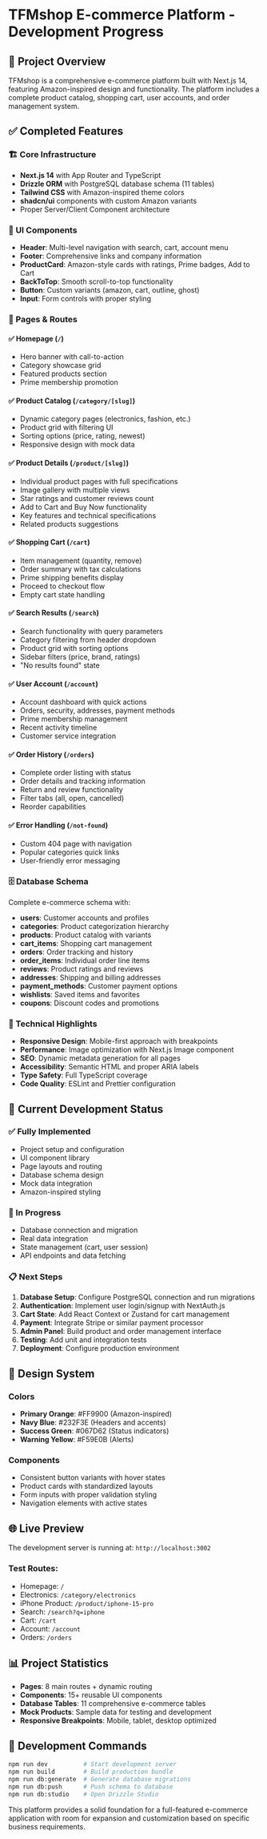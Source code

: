 # TFMshop E-commerce Platform - Development Progress

## 🚀 Project Overview
TFMshop is a comprehensive e-commerce platform built with Next.js 14, featuring Amazon-inspired design and functionality. The platform includes a complete product catalog, shopping cart, user accounts, and order management system.

## ✅ Completed Features

### 🏗️ Core Infrastructure
- **Next.js 14** with App Router and TypeScript
- **Drizzle ORM** with PostgreSQL database schema (11 tables)
- **Tailwind CSS** with Amazon-inspired theme colors
- **shadcn/ui** components with custom Amazon variants
- Proper Server/Client Component architecture

### 🎨 UI Components
- **Header**: Multi-level navigation with search, cart, account menu
- **Footer**: Comprehensive links and company information  
- **ProductCard**: Amazon-style cards with ratings, Prime badges, Add to Cart
- **BackToTop**: Smooth scroll-to-top functionality
- **Button**: Custom variants (amazon, cart, outline, ghost)
- **Input**: Form controls with proper styling

### 📱 Pages & Routes

#### ✅ Homepage (`/`)
- Hero banner with call-to-action
- Category showcase grid
- Featured products section
- Prime membership promotion

#### ✅ Product Catalog (`/category/[slug]`)
- Dynamic category pages (electronics, fashion, etc.)
- Product grid with filtering UI
- Sorting options (price, rating, newest)
- Responsive design with mock data

#### ✅ Product Details (`/product/[slug]`)
- Individual product pages with full specifications
- Image gallery with multiple views
- Star ratings and customer reviews count
- Add to Cart and Buy Now functionality
- Key features and technical specifications
- Related products suggestions

#### ✅ Shopping Cart (`/cart`)
- Item management (quantity, remove)
- Order summary with tax calculations
- Prime shipping benefits display
- Proceed to checkout flow
- Empty cart state handling

#### ✅ Search Results (`/search`)
- Search functionality with query parameters
- Category filtering from header dropdown
- Product grid with sorting options
- Sidebar filters (price, brand, ratings)
- "No results found" state

#### ✅ User Account (`/account`)
- Account dashboard with quick actions
- Orders, security, addresses, payment methods
- Prime membership management
- Recent activity timeline
- Customer service integration

#### ✅ Order History (`/orders`)
- Complete order listing with status
- Order details and tracking information
- Return and review functionality
- Filter tabs (all, open, cancelled)
- Reorder capabilities

#### ✅ Error Handling (`/not-found`)
- Custom 404 page with navigation
- Popular categories quick links
- User-friendly error messaging

### 🗄️ Database Schema
Complete e-commerce schema with:
- **users**: Customer accounts and profiles
- **categories**: Product categorization hierarchy  
- **products**: Product catalog with variants
- **cart_items**: Shopping cart management
- **orders**: Order tracking and history
- **order_items**: Individual order line items
- **reviews**: Product ratings and reviews
- **addresses**: Shipping and billing addresses
- **payment_methods**: Customer payment options
- **wishlists**: Saved items and favorites
- **coupons**: Discount codes and promotions

### 🎯 Technical Highlights
- **Responsive Design**: Mobile-first approach with breakpoints
- **Performance**: Image optimization with Next.js Image component
- **SEO**: Dynamic metadata generation for all pages
- **Accessibility**: Semantic HTML and proper ARIA labels
- **Type Safety**: Full TypeScript coverage
- **Code Quality**: ESLint and Prettier configuration

## 🔄 Current Development Status

### ✅ Fully Implemented
- Project setup and configuration
- UI component library
- Page layouts and routing
- Database schema design
- Mock data integration
- Amazon-inspired styling

### 🚧 In Progress
- Database connection and migration
- Real data integration
- State management (cart, user session)
- API endpoints and data fetching

### 📋 Next Steps
1. **Database Setup**: Configure PostgreSQL connection and run migrations
2. **Authentication**: Implement user login/signup with NextAuth.js
3. **Cart State**: Add React Context or Zustand for cart management
4. **Payment**: Integrate Stripe or similar payment processor
5. **Admin Panel**: Build product and order management interface
6. **Testing**: Add unit and integration tests
7. **Deployment**: Configure production environment

## 🎨 Design System

### Colors
- **Primary Orange**: #FF9900 (Amazon-inspired)
- **Navy Blue**: #232F3E (Headers and accents)
- **Success Green**: #067D62 (Status indicators)
- **Warning Yellow**: #F59E0B (Alerts)

### Components
- Consistent button variants with hover states
- Product cards with standardized layouts
- Form inputs with proper validation styling
- Navigation elements with active states

## 🌐 Live Preview
The development server is running at: `http://localhost:3002`

### Test Routes:
- Homepage: `/`
- Electronics: `/category/electronics`
- iPhone Product: `/product/iphone-15-pro`
- Search: `/search?q=iphone`
- Cart: `/cart`
- Account: `/account`
- Orders: `/orders`

## 📊 Project Statistics
- **Pages**: 8 main routes + dynamic routing
- **Components**: 15+ reusable UI components
- **Database Tables**: 11 comprehensive e-commerce tables
- **Mock Products**: Sample data for testing and development
- **Responsive Breakpoints**: Mobile, tablet, desktop optimized

## 🔧 Development Commands
```bash
npm run dev          # Start development server
npm run build        # Build production bundle
npm run db:generate  # Generate database migrations
npm run db:push      # Push schema to database
npm run db:studio    # Open Drizzle Studio
```

This platform provides a solid foundation for a full-featured e-commerce application with room for expansion and customization based on specific business requirements.
